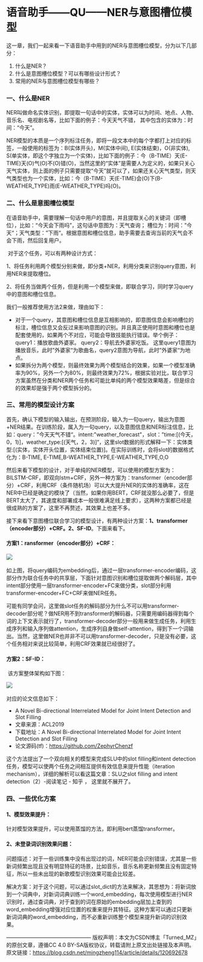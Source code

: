 # 语音助手——QU——NER与意图槽位模型

这一章，我们一起来看一下语音助手中用到的NER与意图槽位模型，分为以下几部分：

1.  什么是NER？
2.  什么是意图槽位模型？可以有哪些设计形式？
3.  常用的NER与意图槽位模型有哪些？

### 一、什么是NER

​        NER叫做命名实体识别，即提取一句话中的实体，实体可以为时间、地点、人物、音乐名、电视剧名等，比如下面的例子：今天天气不错， 其中包含的实体为：时间：“今天”。

​    	NER模型的本质是一个序列标注任务，即将一段文本中的每个字都打上对应的标签，一般使用的标签为：B(实体开头)，M(实体中间), E(实体结束)，O(非实体), S(单实体，即这个字独立为一个实体)，比如下面的例子：今（B-TIME）天(E-TIME)天(O)气(O)不(O)错(O)，当然这里的“实体”是需要人为定义的，如果只关心天气实体，则上面的例子只需要提取“今天”就可以了，如果还关心天气类型，则天气类型也为一个实体，比如：今（B-TIME）天(E-TIME)会(O)下(B-WEATHER_TYPE)雨(E-WEATHER_TYPE)吗(O)。

### 二、什么是意图槽位模型

​        在语音助手中，需要理解一句话中用户的意图，并且提取关心的关键词（即槽位），比如：“今天会下雨吗”，这句话中意图为：天气查询； 槽位为：时间：”今天“；天气类型：”下雨“。根据意图和槽位信息，助手需要去查询当前的天气会不会下雨，然后回复用户。

​    	对于这个任务，可以有两种设计方式：

​		1、将任务利用两个模型分别来做，即分类+NER，利用分类来识别query意图，利用NER来提取槽位。

​		2、将任务当做两个任务，但是利用一个模型来做，即联合学习，同时学习query中的意图和槽位信息。

我们一般推荐使用方法2来做，理由如下：

* 对于一个query，其意图和槽位信息是互相影响的，即意图信息会影响槽位的标注，槽位信息又会反过来影响意图的识别。并且真正使用时意图和槽位也是配套使用的，如果两个不对应，可能会导致技能执行错误。举个例子：query1：播放歌曲外婆家。 query2：导航去外婆家吃饭。 这里query1意图为播放音乐，此时”外婆家“为歌曲名，query2意图为导航，此时”外婆家“为地点。
* 如果拆分为两个模型，则最终效果为两个模型结合的效果，如果一个模型准确率为90%，另外一个为80%，则最终效果为72%，根据实验对比，联合学习方案虽然在分类和NER两个任务和可能比单纯的两个模型效果略差，但是综合的效果却是强于两个模型拆分的。

### 三、常用的模型设计方案

​        首先，确认下模型的输入输出，在预测阶段，输入为一句query，输出为意图+NER结果。在训练阶段，属入为一句query，以及意图信息和NER标注信息，比如：query：”今天天气不错“。intent:"weather_forecast"，slot：”time:[(今天，0，1)]，weather_type:[(天气，2，3)]“，这里slot数据的形式解释一下：实体类型:[(实体，实体开头位置，实体结束位置)]。在实际训练时，会将slot的数据格式化为：B-TIME, E-TIME,B-WEATHER_TYPE,E-WEATHER_TYPE,O,O

​    	然后来看下模型的设计，对于单纯的NER模型，可以使用的模型方案为：BILSTM-CRF，即双向lstm+CRF，另外一种方案为：transformer（encoder部分）+CRF，利用CRF（条件随机场）可以大大提升NER的实体的准确率，这在NER中已经是确定的模块了（当然，如果你用BERT，CRF就没那么必要了，但是BERT太大了，其速度和部署成本一般很难满足线上要求），这两种方案都已经是很成熟的方案了，这里不再赘述，其效果上也差不多。

​    	接下来看下意图槽位联合学习的模型设计，有两种设计方案：**1、transformer（encoder部分）+CRF。2、SF-ID**。下面来看下。

#### 方案1：ransformer（encoder部分）+CRF：

![](..\..\\images\ransformer(encoder部分)+CRF.png)

​	    如上图，将query编码为embedding后，通过一层transformer-encoder编码，这部分作为联合任务中的共享层，下面针对意图识别和槽位提取做两个解码层，其中intent部分使用一层transformer-encoder+FC来做分类，slot部分利用transformer-encoder+FC+CRF来做NER任务。

​	    可能有同学会问，这里做slot任务的解码部分为什么不可以用transformer-decoder部分呢？做NER用不到transformer的解码器，只需要用编码器得到每个词的上下文表示就行了，transformer-decoder部分一般用来做生成任务，利用生成序列和输入序列做attention，生成序列自身做self-attention，得到下一个词输出。当然，这里做NER也并非不可以用transformer-decoder，只是没有必要，这个任务相对来说比较简单，利用CRF效果就已经很好了。

#### 方案2：SF-ID：

​    该方案整体架构如下图：

![](..\..\\images\SF-ID.png)

对应的论文信息如下：

* A Novel Bi-directional Interrelated Model for Joint Intent Detection and Slot Filling
* 文章来源：ACL2019
* 下载地址：A Novel Bi-directional Interrelated Model for Joint Intent Detection and Slot Filling
* 论文源码(tf)：https://github.com/ZephyrChenzf

这个方法提出了一个双向相关的模型来完成SLU中的slot filling和intent detection任务，模型可以使两个任务之间相互提供有效信息来提升性能（iteration mechanism），详细的解析可以看这篇文章：SLU之slot filling and intent detection（2）-阅读笔记 - 知乎 ， 这里就不展开了。

### 四、一些优化方案

#### 1、模型效果提升：

​	 	针对模型效果提升，可以使用蒸馏的方法，即利用bert蒸馏transformer。

#### 2、未登录词识别效果问题：

​    	问题描述：对于一些训练集中没有出现过的词，NER可能会识别错误，尤其是一些新词频繁出现且没有明显特征的场景，比如音乐，音乐名称更新频繁且没有固定特征，所以一些未出现的新歌模型识别效果可能会比较差。

​    	解决方案：对于这个问题，可以通过slot_dict的方法来解决，其思想为：将新词放到一个词典中，对新词词典训练一个word_embedding，每次使用模型进行NER识别时，通过查词典，对于查到的词在原始的embedding层加上查到的word_embedding增强对应位置的权重来提升其特征。这种方案可以通过只更新新词词典的word_embedding，而不必重新训练整个模型来提升新词的识别效果。

————————————————
版权声明：本文为CSDN博主「Turned_MZ」的原创文章，遵循CC 4.0 BY-SA版权协议，转载请附上原文出处链接及本声明。
原文链接：https://blog.csdn.net/mingzheng114/article/details/120692678